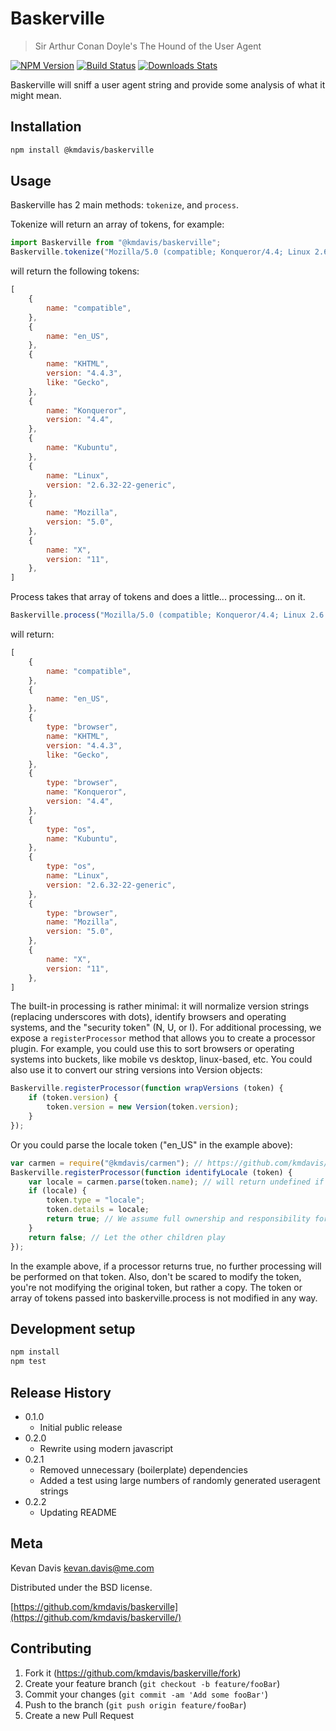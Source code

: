 # Baskerville
> Sir Arthur Conan Doyle's The Hound of the User Agent

[![NPM Version][npm-image]][npm-url]
[![Build Status][travis-image]][travis-url]
[![Downloads Stats][npm-downloads]][npm-url]

Baskerville will sniff a user agent string and provide some analysis of what it might mean.

## Installation

```sh
npm install @kmdavis/baskerville
```

## Usage

Baskerville has 2 main methods: `tokenize`, and `process`.

Tokenize will return an array of tokens, for example:

```js
import Baskerville from "@kmdavis/baskerville";
Baskerville.tokenize("Mozilla/5.0 (compatible; Konqueror/4.4; Linux 2.6.32-22-generic; X11; en_US) KHTML/4.4.3 (like Gecko) Kubuntu");
```

will return the following tokens:

```js
[
    {
        name: "compatible",
    },
    {
        name: "en_US",
    },
    {
        name: "KHTML",
        version: "4.4.3",
        like: "Gecko",
    },
    {
        name: "Konqueror",
        version: "4.4",
    },
    {
        name: "Kubuntu",
    },
    {
        name: "Linux",
        version: "2.6.32-22-generic",
    },
    {
        name: "Mozilla",
        version: "5.0",
    },
    {
        name: "X",
        version: "11",
    },
]
```

Process takes that array of tokens and does a little... processing... on it.

```js
Baskerville.process("Mozilla/5.0 (compatible; Konqueror/4.4; Linux 2.6.32-22-generic; X11; en_US) KHTML/4.4.3 (like Gecko) Kubuntu");
```

will return:

```js
[
    {
        name: "compatible",
    },
    {
        name: "en_US",
    },
    {
        type: "browser",
        name: "KHTML",
        version: "4.4.3",
        like: "Gecko",
    },
    {
        type: "browser",
        name: "Konqueror",
        version: "4.4",
    },
    {
        type: "os",
        name: "Kubuntu",
    },
    {
        type: "os",
        name: "Linux",
        version: "2.6.32-22-generic",
    },
    {
        type: "browser",
        name: "Mozilla",
        version: "5.0",
    },
    {
        name: "X",
        version: "11",
    },
]
```

The built-in processing is rather minimal: it will normalize version strings
(replacing underscores with dots), identify browsers and operating systems, and
the "security token" (N, U, or I). For additional processing, we expose a
`registerProcessor` method that allows you to create a processor plugin. For
example, you could use this to sort browsers or operating systems into buckets,
like mobile vs desktop, linux-based, etc. You could also use it to convert our
string versions into Version objects:

```js
Baskerville.registerProcessor(function wrapVersions (token) {
    if (token.version) {
        token.version = new Version(token.version);
    }
});
```

Or you could parse the locale token ("en_US" in the example above):

```js
var carmen = require("@kmdavis/carmen"); // https://github.com/kmdavis/carmen
Baskerville.registerProcessor(function identifyLocale (token) {
    var locale = carmen.parse(token.name); // will return undefined if it can't parse
    if (locale) {
        token.type = "locale";
        token.details = locale;
        return true; // We assume full ownership and responsibility for this token.
    }
    return false; // Let the other children play
});
```

In the example above, if a processor returns true, no further processing will be
performed on that token. Also, don't be scared to modify the token, you're not
modifying the original token, but rather a copy. The token or array of tokens
passed into baskerville.process is not modified in any way.

## Development setup

```sh
npm install
npm test
```

## Release History

* 0.1.0
    * Initial public release
* 0.2.0
    * Rewrite using modern javascript
* 0.2.1
    * Removed unnecessary (boilerplate) dependencies
    * Added a test using large numbers of randomly generated useragent strings
* 0.2.2
    * Updating README

## Meta

Kevan Davis <kevan.davis@me.com>

Distributed under the BSD license.

[https://github.com/kmdavis/baskerville](https://github.com/kmdavis/baskerville/)

## Contributing

1. Fork it (<https://github.com/kmdavis/baskerville/fork>)
2. Create your feature branch (`git checkout -b feature/fooBar`)
3. Commit your changes (`git commit -am 'Add some fooBar'`)
4. Push to the branch (`git push origin feature/fooBar`)
5. Create a new Pull Request

<!-- Markdown link & img dfn's -->
[npm-image]: https://img.shields.io/npm/v/@kmdavis/baskerville.svg?style=flat-square
[npm-url]: https://npmjs.org/package/@kmdavis/baskerville
[npm-downloads]: https://img.shields.io/npm/dm/@kmdavis/baskerville.svg?style=flat-square
[travis-image]: https://img.shields.io/travis/kmdavis/baskerville/master.svg?style=flat-square
[travis-url]: https://travis-ci.org/kmdavis/baskerville
